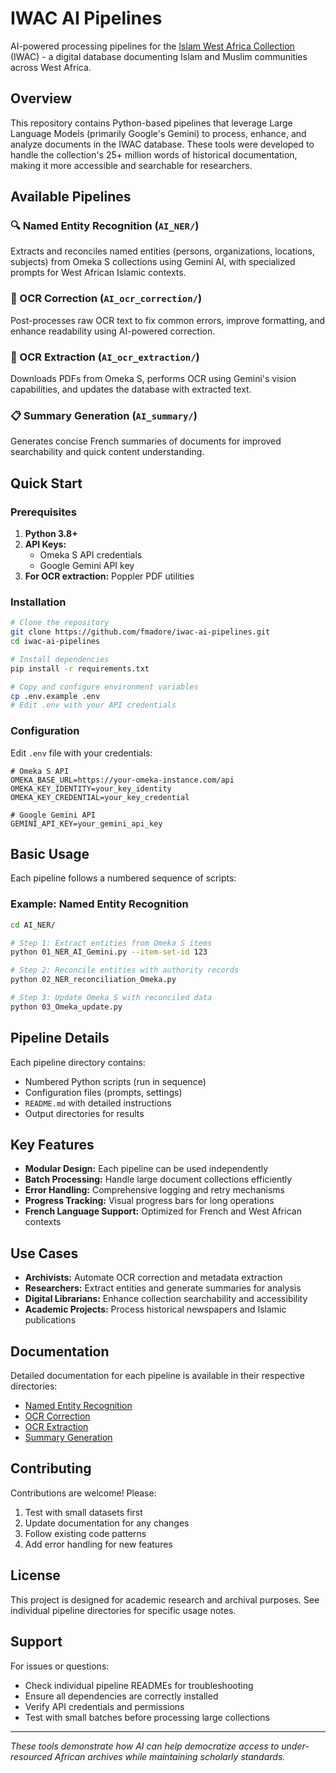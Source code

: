 # IWAC AI Pipelines

AI-powered processing pipelines for the [Islam West Africa Collection](https://islam.zmo.de/s/westafrica/) (IWAC) - a digital database documenting Islam and Muslim communities across West Africa.

## Overview

This repository contains Python-based pipelines that leverage Large Language Models (primarily Google's Gemini) to process, enhance, and analyze documents in the IWAC database. These tools were developed to handle the collection's 25+ million words of historical documentation, making it more accessible and searchable for researchers.

## Available Pipelines

### 🔍 Named Entity Recognition (`AI_NER/`)
Extracts and reconciles named entities (persons, organizations, locations, subjects) from Omeka S collections using Gemini AI, with specialized prompts for West African Islamic contexts.

### 📝 OCR Correction (`AI_ocr_correction/`)
Post-processes raw OCR text to fix common errors, improve formatting, and enhance readability using AI-powered correction.

### 📄 OCR Extraction (`AI_ocr_extraction/`)
Downloads PDFs from Omeka S, performs OCR using Gemini's vision capabilities, and updates the database with extracted text.

### 📋 Summary Generation (`AI_summary/`)
Generates concise French summaries of documents for improved searchability and quick content understanding.

## Quick Start

### Prerequisites

1. **Python 3.8+**
2. **API Keys:**
   - Omeka S API credentials
   - Google Gemini API key
3. **For OCR extraction:** Poppler PDF utilities

### Installation

```bash
# Clone the repository
git clone https://github.com/fmadore/iwac-ai-pipelines.git
cd iwac-ai-pipelines

# Install dependencies
pip install -r requirements.txt

# Copy and configure environment variables
cp .env.example .env
# Edit .env with your API credentials
```

### Configuration

Edit `.env` file with your credentials:

```env
# Omeka S API
OMEKA_BASE_URL=https://your-omeka-instance.com/api
OMEKA_KEY_IDENTITY=your_key_identity
OMEKA_KEY_CREDENTIAL=your_key_credential

# Google Gemini API
GEMINI_API_KEY=your_gemini_api_key
```

## Basic Usage

Each pipeline follows a numbered sequence of scripts:

### Example: Named Entity Recognition

```bash
cd AI_NER/

# Step 1: Extract entities from Omeka S items
python 01_NER_AI_Gemini.py --item-set-id 123

# Step 2: Reconcile entities with authority records
python 02_NER_reconciliation_Omeka.py

# Step 3: Update Omeka S with reconciled data
python 03_Omeka_update.py
```

## Pipeline Details

Each pipeline directory contains:
- Numbered Python scripts (run in sequence)
- Configuration files (prompts, settings)
- `README.md` with detailed instructions
- Output directories for results

## Key Features

- **Modular Design:** Each pipeline can be used independently
- **Batch Processing:** Handle large document collections efficiently
- **Error Handling:** Comprehensive logging and retry mechanisms
- **Progress Tracking:** Visual progress bars for long operations
- **French Language Support:** Optimized for French and West African contexts

## Use Cases

- **Archivists:** Automate OCR correction and metadata extraction
- **Researchers:** Extract entities and generate summaries for analysis
- **Digital Librarians:** Enhance collection searchability and accessibility
- **Academic Projects:** Process historical newspapers and Islamic publications

## Documentation

Detailed documentation for each pipeline is available in their respective directories:
- [Named Entity Recognition](AI_NER/README.md)
- [OCR Correction](AI_ocr_correction/README.md)
- [OCR Extraction](AI_ocr_extraction/README.md)
- [Summary Generation](AI_summary/README.md)

## Contributing

Contributions are welcome! Please:
1. Test with small datasets first
2. Update documentation for any changes
3. Follow existing code patterns
4. Add error handling for new features

## License

This project is designed for academic research and archival purposes. See individual pipeline directories for specific usage notes.

## Support

For issues or questions:
- Check individual pipeline READMEs for troubleshooting
- Ensure all dependencies are correctly installed
- Verify API credentials and permissions
- Test with small batches before processing large collections

---

*These tools demonstrate how AI can help democratize access to under-resourced African archives while maintaining scholarly standards.*
